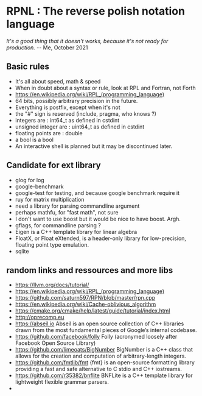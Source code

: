 # RPNL : The reverse polish notation language

_It's a good thing that it doesn't works, because it's not ready for production._
-- Me, October 2021

## Basic rules

* It's all about speed, math & speed
* When in doubt about a syntax or rule, look at RPL and Fortran, not Forth
* https://en.wikipedia.org/wiki/RPL_(programming_language)
* 64 bits, possibly arbitrary precision in the future.
* Everything is postfix, except when it's not
* the "#" sign is reserved (include, pragma, who knows ?)
* integers are : int64_t as defined in cstdint
* unsigned integer are : uint64_t as defined in cstdint
* floating points are : double
* a bool is a bool
* An interactive shell is planned but it may be discontinued later.

## Candidate for ext library

* glog for log
* google-benchmark
* google-test for testing, and because google benchmark require it
* ruy for matrix multiplication
* need a library for parsing commandline argument
* perhaps mathfu, for "fast math", not sure
* I don't want to use boost but it would be nice to have boost. Argh.
* gflags, for commandline parsing ?
* Eigen is a C++ template library for linear algebra
* FloatX, or Float eXtended, is a header-only library for low-precision, floating point type emulation.
* sqlite

## random links and ressources and more libs

* https://llvm.org/docs/tutorial/
* https://en.wikipedia.org/wiki/RPL_(programming_language)
* https://github.com/saturn597/RPN/blob/master/rpn.cpp
* https://en.wikipedia.org/wiki/Cache-oblivious_algorithm
* https://cmake.org/cmake/help/latest/guide/tutorial/index.html
* http://oprecomp.eu
* https://abseil.io Abseil is an open source collection of C++ libraries drawn from the most fundamental pieces of Google’s internal codebase.
* https://github.com/facebook/folly Folly (acronymed loosely after Facebook Open Source Library)
* https://github.com/limeoats/BigNumber BigNumber is a C++ class that allows for the creation and computation of arbitrary-length integers.
* https://github.com/fmtlib/fmt {fmt} is an open-source formatting library providing a fast and safe alternative to C stdio and C++ iostreams.
* https://github.com/r35382/bnflite BNFLite is a C++ template library for lightweight flexible grammar parsers.
* 